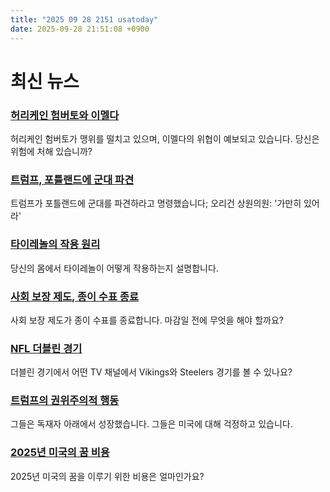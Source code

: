 ```yaml
---
title: "2025 09 28 2151 usatoday"
date: 2025-09-28 21:51:08 +0900
---
```


# 최신 뉴스

### [허리케인 험버토와 이멜다](https://www.usatoday.com/story/news/weather/2025/09/27/humberto-imelda-hurricane-forecast/86371202007/)
허리케인 험버토가 맹위를 떨치고 있으며, 이멜다의 위협이 예보되고 있습니다. 당신은 위험에 처해 있습니까?

### [트럼프, 포틀랜드에 군대 파견](https://www.usatoday.com/story/news/politics/2025/09/27/trump-troops-portland-ice/86390814007/)
트럼프가 포틀랜드에 군대를 파견하라고 명령했습니다; 오리건 상원의원: '가만히 있어라'

### [타이레놀의 작용 원리](https://www.usatoday.com/story/graphics/2025/09/28/how-tylenol-works-nsaids-autism-pain-relivers/86351608007/)
당신의 몸에서 타이레놀이 어떻게 작용하는지 설명합니다.

### [사회 보장 제도, 종이 수표 종료](https://www.usatoday.com/story/money/2025/09/28/social-security-paper-checks-deadline/86369218007/)
사회 보장 제도가 종이 수표를 종료합니다. 마감일 전에 무엇을 해야 할까요?

### [NFL 더블린 경기](https://www.usatoday.com/story/sports/nfl/2025/09/28/vikings-steelers-nfl-dublin-game-time-channel-streaming/86332795007/)
더블린 경기에서 어떤 TV 채널에서 Vikings와 Steelers 경기를 볼 수 있나요?

### [트럼프의 권위주의적 행동](https://www.usatoday.com/story/news/politics/2025/09/28/trump-makes-immigrants-nervous-authoritarian-dictator/86064657007/)
그들은 독재자 아래에서 성장했습니다. 그들은 미국에 대해 걱정하고 있습니다.

### [2025년 미국의 꿈 비용](https://www.usatoday.com/story/money/2025/09/21/american-dream-costs-home-college/86186607007/)
2025년 미국의 꿈을 이루기 위한 비용은 얼마인가요?